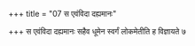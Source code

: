 +++
title = "07 स एवंविदा दह्यमानः"

+++
स एवंविदा दह्यमानः सहैव धूमेन स्वर्गं लोकमेतीति ह विज्ञायते ७